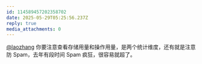 ```yaml
---
id: 114589457202358702
date: 2025-05-29T05:25:56.237Z
reply: true
media_attachments: 0
---
```


[@laozhang](https://suo.si/@laozhang) 你要注意查看存储用量和操作用量，是两个统计维度，还有就是注意防 Spam，去年有段时间 Spam 疯狂，很容易就超了。

